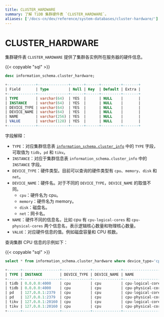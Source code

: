 ```yaml
---
title: CLUSTER_HARDWARE
summary: 了解 TiDB 集群硬件表 `CLUSTER_HARDWARE`。
aliases: ['/docs-cn/dev/reference/system-databases/cluster-hardware/']
---
```


# CLUSTER_HARDWARE

集群硬件表 `CLUSTER_HARDWARE` 提供了集群各实例所在服务器的硬件信息。

{{< copyable "sql" >}}

```sql
desc information_schema.cluster_hardware;
```

```sql
+-------------+--------------+------+------+---------+-------+
| Field       | Type         | Null | Key  | Default | Extra |
+-------------+--------------+------+------+---------+-------+
| TYPE        | varchar(64)  | YES  |      | NULL    |       |
| INSTANCE    | varchar(64)  | YES  |      | NULL    |       |
| DEVICE_TYPE | varchar(64)  | YES  |      | NULL    |       |
| DEVICE_NAME | varchar(64)  | YES  |      | NULL    |       |
| NAME        | varchar(256) | YES  |      | NULL    |       |
| VALUE       | varchar(128) | YES  |      | NULL    |       |
+-------------+--------------+------+------+---------+-------+
```

字段解释：

* `TYPE`：对应集群信息表 [`information_schema.cluster_info`](/system-tables/system-table-cluster-info.md) 中的 `TYPE` 字段，可取值为 `tidb`，`pd` 和 `tikv`。
* `INSTANCE`：对应于集群信息表 `information_schema.cluster_info` 中的 `INSTANCE` 字段。
* `DEVICE_TYPE`：硬件类型。目前可以查询的硬件类型有 `cpu`、`memory`、`disk` 和 `net`。
* `DEVICE_NAME`：硬件名。对于不同的 `DEVICE_TYPE`，`DEVICE_NAME` 的取值不同。
    * `cpu`：硬件名为 cpu。
    * `memory`：硬件名为 memory。
    * `disk`：磁盘名。
    * `net`：网卡名。
* `NAME`：硬件不同的信息名，比如 cpu 有 `cpu-logical-cores` 和 `cpu-physical-cores` 两个信息名，表示逻辑核心数量和物理核心数量。
* `VALUE`：对应硬件信息的值。例如磁盘容量和 CPU 核数。

查询集群 CPU 信息的示例如下：

{{< copyable "sql" >}}

```sql
select * from information_schema.cluster_hardware where device_type='cpu' and device_name='cpu' and name like '%cores';
```

```sql
+------+-----------------+-------------+-------------+--------------------+-------+
| TYPE | INSTANCE        | DEVICE_TYPE | DEVICE_NAME | NAME               | VALUE |
+------+-----------------+-------------+-------------+--------------------+-------+
| tidb | 0.0.0.0:4000    | cpu         | cpu         | cpu-logical-cores  | 8     |
| tidb | 0.0.0.0:4000    | cpu         | cpu         | cpu-physical-cores | 4     |
| pd   | 127.0.0.1:2379  | cpu         | cpu         | cpu-logical-cores  | 8     |
| pd   | 127.0.0.1:2379  | cpu         | cpu         | cpu-physical-cores | 4     |
| tikv | 127.0.0.1:20160 | cpu         | cpu         | cpu-logical-cores  | 8     |
| tikv | 127.0.0.1:20160 | cpu         | cpu         | cpu-physical-cores | 4     |
+------+-----------------+-------------+-------------+--------------------+-------+
```
